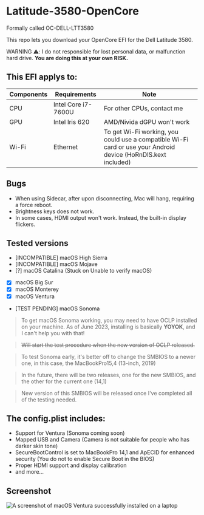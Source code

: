 # Latitude-3580-OpenCore

Formally called OC-DELL-LTT3580

This repo lets you download your OpenCore EFI for the Dell Latitude 3580.

WARNING ⚠️: I  do not responsible for lost personal data, or malfunction hard drive. **You are doing this at your own RISK.**


## This EFI applys to:
|  Components             |         Requirements                |            Note                      |
|---------------------|---------------------------------|--------------------------------------|
| CPU |  Intel Core i7-7600U          |  For other CPUs, contact me |
| GPU |  Intel Iris 620              | AMD/Nivida dGPU won't work |
| Wi-Fi | Ethernet  |  To get Wi-Fi working, you could use a compatible Wi-Fi card or use your Android device (HoRnDIS.kext included)|              

## Bugs
- When using Sidecar, after upon disconnecting, Mac will hang, requiring a force reboot.
- Brightness keys does not work.
- In some cases, HDMI output won't work. Instead, the built-in display flickers.

## Tested versions
- [INCOMPATIBLE] macOS High Sierra
- [INCOMPATIBLE] macOS Mojave
- [?] macOS Catalina (Stuck on Unable to verify macOS)
- [x] macOS Big Sur
- [x] macOS Monterey
- [x] macOS Ventura
- [TEST PENDING] macOS Sonoma
> To get macOS Sonoma working, you may need to have OCLP installed on your machine. As of June 2023, installing is basically **YOYOK**, and I can't help you with that!

> ~~Will start the test procedure when the new version of OCLP released.~~

> To test Sonoma early, it's better off to change the SMBIOS to a newer one, in this case, the MacBookPro15,4 (13-inch, 2019)

> In the future, there will be two releases, one for the new SMBIOS, and the other for the current one (14,1)

> New version of this SMBIOS will be released once I've completed all of the testing needed.

## The config.plist includes:
- Support for Ventura (Sonoma coming soon)
- Mapped USB and Camera (Camera is not suitable for people who has darker skin tone)
- SecureBootControl is set to MacBookPro 14,1 and ApECID for enhanced security (You do not to enable Secure Boot in the BIOS)
- Proper HDMI support and display calibration
- and more...

## Screenshot
![A screenshot of macOS Ventura successfully installed on a laptop](https://github.com/PGBSean/Latitude-3580-OpenCore/assets/97381104/c2ec18fa-e8e0-402f-942f-2da74377639d)
